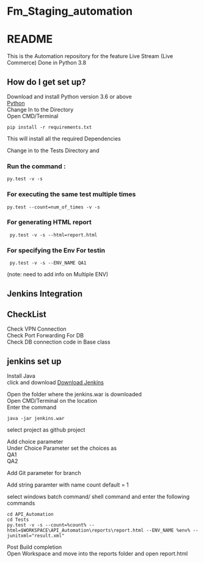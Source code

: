 # Fm_Staging_automation

# README #
This is the Automation repository for the feature Live Stream (Live Commerce)
Done in Python 3.8

## How do I get set up? ##

Download and install Python version 3.6 or above  
[Python](https://www.python.org/downloads/)  
Change In to the Directory  
Open CMD/Terminal  

```pip install -r requirements.txt```

This will install all the required Dependencies

Change in to the Tests Directory and  
### Run the command : ###
```py.test -v -s```

### For executing the same test multiple times ###
```py.test --count=num_of_times -v -s```

### For generating HTML report ###
``` py.test -v -s --html=report.html```

### For specifying the Env For testin ###

``` py.test -v -s --ENV_NAME QA1```

(note: need to add info on Multiple ENV)

## Jenkins Integration 


## CheckList 

Check VPN Connection  
Check Port Forwarding For DB  
Check DB connection code in Base class

## jenkins set up 
Install Java  
click and download [Download Jenkins](http://mirrors.jenkins.io/war-stable/latest/jenkins.war)

Open the folder where the jenkins.war is downloaded  
Open CMD/Terminal on the location  
Enter the command  

```java -jar jenkins.war```    

select project as github project

Add choice parameter  
Under Choice Parameter set the choices as  
QA1  
QA2  

Add Git parameter  for branch  

Add string paramter with name count default = 1

select windows batch command/ shell command and enter the following commands

```buildoutcfg
cd API_Automation
cd Tests
py.test -v -s --count=%count% --html=$WORKSPACE\API_Automation\reports\report.html --ENV_NAME %env% --junitxml="result.xml"
```



Post Build completion  
Open Workspace and move into the reports folder and open report.html


